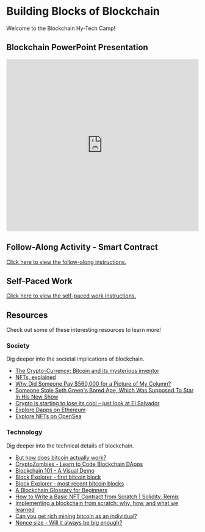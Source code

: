 # Building Blocks of Blockchain
Welcome to the Blockchain Hy-Tech Camp!

## Blockchain PowerPoint Presentation
<iframe src='https://view.officeapps.live.com/op/embed.aspx?src=https://hytechcamps.github.io/blockchain/Blockchain.pptx' width='100%' height='450px' frameborder='0'></iframe>

## Follow-Along Activity - Smart Contract
[Click here to view the follow-along instructions.](FollowAlong.md)

## Self-Paced Work
[Click here to view the self-paced work instructions.](SelfPacedWork.md)

## Resources
Check out some of these interesting resources to learn more!

### Society
Dig deeper into the societal implications of blockchain.

- [The Crypto-Currency: Bitcoin and its mysterious inventor](https://www.newyorker.com/magazine/2011/10/10/the-crypto-currency)
- [NFTs, explained](https://www.theverge.com/22310188/nft-explainer-what-is-blockchain-crypto-art-faq)
- [Why Did Someone Pay $560,000 for a Picture of My Column?](https://www.nytimes.com/2021/03/26/technology/nft-sale.html)
- [Someone Stole Seth Green's Bored Ape, Which Was Supposed To Star In His New Show](https://www.buzzfeednews.com/article/sarahemerson/seth-green-bored-ape-stolen-tv-show)
- [Crypto is starting to lose its cool – just look at El Salvador](https://www.theguardian.com/commentisfree/2022/may/21/bitcoin-losing-its-cool-look-at-el-salvador)
- [Explore Dapps on Ethereum](https://ethereum.org/en/dapps/)
- [Explore NFTs on OpenSea](https://opensea.io/)

### Technology
Dig deeper into the technical details of blockchain.

- [But how does bitcoin actually work?](https://www.youtube.com/watch?v=bBC-nXj3Ng4)
- [CryptoZombies - Learn to Code Blockchain DApps](https://cryptozombies.io/)
- [Blockchain 101 - A Visual Demo](https://andersbrownworth.com/blockchain/)
- [Block Explorer - first bitcoin block](https://www.blockchain.com/btc/block/1)
- [Block Explorer - most recent bitcoin blocks](https://www.blockchain.com/btc/blocks?page=1)
- [A Blockchain Glossary for Beginners](https://consensys.net/knowledge-base/a-blockchain-glossary-for-beginners/)
- [How to Write a Basic NFT Contract from Scratch | Solidity, Remix](https://www.youtube.com/watch?v=8WPzUbJyoNg)
- [Implementing a blockchain from scratch: why, how, and what we learned](https://jis-eurasipjournals.springeropen.com/articles/10.1186/s13635-019-0085-3)
- [Can you get rich mining bitcoin as an individual?](https://bitcoin.stackexchange.com/questions/16687/solo-mining-just-for-luck-realistic)
- [Nonce size - Will it always be big enough?](https://bitcoin.stackexchange.com/questions/1781/nonce-size-will-it-always-be-big-enough)